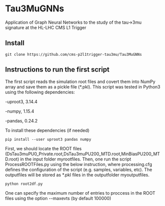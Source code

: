 # Tau3MuGNNs
Application of Graph Neural Networks to the study of the tau->3mu signature at the HL-LHC CMS L1 Trigger

## Install
```
git clone https://github.com/cms-p2l1trigger-tau3mu/Tau3MuGNNs 
````

## Instructions to run the first script
The first script reads the simulation root files and covert them into NumPy array and save them as a pickle file (*.pkl). This script was tested in Python3 using the following dependencies:

-uproot3, 3.14.4

-numpy, 1.15.4

-pandas, 0.24.2

To install these dependencies (if needed)

```
pip install --user uproot3 pandas numpy
````

First, we should locate the ROOT files (DsTau3muPU0_Private.root,DsTau3muPU200_MTD.root,MinBiasPU200_MTD.root) in the input folder myrootfiles. Then, one run the script ProcessROOTFiles.py using the below instruction, where processing.cfg defines the configuration of the script (e.g. samples, variables, etc). The outputfiles will be stored as *.pkl files in the outputfolder myoutputfiles.

```
python root2df.py
````
One can specify the maximum number of entries to proccess in the ROOT files using the option --maxevts (by default 100000) 